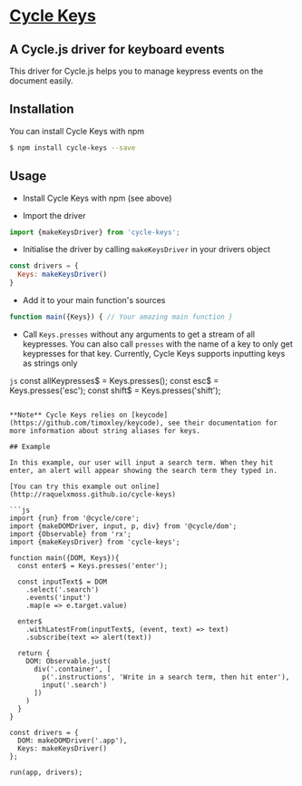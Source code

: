 # [Cycle Keys](http://raquelxmoss.github.io/cycle-keys)
## A Cycle.js driver for keyboard events

This driver for Cycle.js helps you to manage keypress events on the document easily.

## Installation

You can install Cycle Keys with npm

```bash
$ npm install cycle-keys --save
```

## Usage

- Install Cycle Keys with npm (see above)

- Import the driver

```js
import {makeKeysDriver} from 'cycle-keys';
```

- Initialise the driver by calling `makeKeysDriver` in your drivers object

```js
const drivers = {
  Keys: makeKeysDriver()
}
```

- Add it to your main function's sources

```js
function main({Keys}) { // Your amazing main function }
```

- Call `Keys.presses` without any arguments to get a stream of all keypresses. You can also call `presses` with the name of a key to only get keypresses for that key. Currently, Cycle Keys supports inputting keys as strings only

```js```
const allKeypresses$ = Keys.presses();
const esc$ = Keys.presses('esc');
const shift$ = Keys.presses('shift');
```

**Note** Cycle Keys relies on [keycode](https://github.com/timoxley/keycode), see their documentation for more information about string aliases for keys.

## Example

In this example, our user will input a search term. When they hit enter, an alert will appear showing the search term they typed in.

[You can try this example out online](http://raquelxmoss.github.io/cycle-keys)

```js
import {run} from '@cycle/core';
import {makeDOMDriver, input, p, div} from '@cycle/dom';
import {Observable} from 'rx';
import {makeKeysDriver} from 'cycle-keys';

function main({DOM, Keys}){
  const enter$ = Keys.presses('enter');

  const inputText$ = DOM
    .select('.search')
    .events('input')
    .map(e => e.target.value)

  enter$
    .withLatestFrom(inputText$, (event, text) => text)
    .subscribe(text => alert(text))

  return {
    DOM: Observable.just(
      div('.container', [
        p('.instructions', 'Write in a search term, then hit enter'),
        input('.search')
      ])
    )
  }
}

const drivers = {
  DOM: makeDOMDriver('.app'),
  Keys: makeKeysDriver()
};

run(app, drivers);
```
